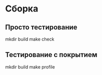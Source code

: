 # Сборка
## Просто тестирование
mkdir build 
make check
## Тестирование с покрытием
mkdir build 
make profile
